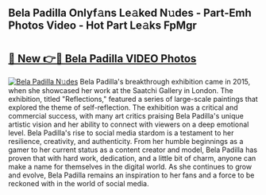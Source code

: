 ## Bela Padilla Onlyf𝚊ns Le𝚊ked N𝚞des - Part-Emh Photos Video - Hot Part Le𝚊ks FpMgr

# <h2><a href="http://ab46890.deff.icu/?id=Bela+Padilla">🔗 New 👉🔴 Bela Padilla VIDEO Photos</a></h2>

[![Bela Padilla N𝚞des](https://i.imgur.com/rIISA9y.gif)](http://ab46890.deff.icu/?id=Bela+Padilla)
Bela Padilla's breakthrough exhibition came in 2015, when she showcased her work at the Saatchi Gallery in London. The exhibition, titled "Reflections," featured a series of large-scale paintings that explored the theme of self-reflection. The exhibition was a critical and commercial success, with many art critics praising Bela Padilla's unique artistic vision and her ability to connect with viewers on a deep emotional level. Bela Padilla's rise to social media stardom is a testament to her resilience, creativity, and authenticity. From her humble beginnings as a gamer to her current status as a content creator and model, Bela Padilla has proven that with hard work, dedication, and a little bit of charm, anyone can make a name for themselves in the digital world. As she continues to grow and evolve, Bela Padilla remains an inspiration to her fans and a force to be reckoned with in the world of social media.
